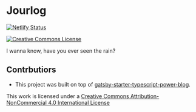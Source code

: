 # Jourlog

[![Netlify Status](https://api.netlify.com/api/v1/badges/e2fb22af-565f-4f93-8e0c-b238386013ba/deploy-status)](https://app.netlify.com/sites/jourlog/deploys)

<a rel="license" href="http://creativecommons.org/licenses/by-nc/4.0/"><img alt="Creative Commons License" style="border-width:0" src="https://i.creativecommons.org/l/by-nc/4.0/88x31.png" /></a>

I wanna know, have you ever seen the rain?


## Contrbutiors

 - This project was built on top of [gatsby-starter-typescript-power-blog](https://github.com/mhadaily/gatsby-starter-typescript-power-blog).

This work is licensed under a <a rel="license" href="http://creativecommons.org/licenses/by-nc/4.0/">Creative Commons Attribution-NonCommercial 4.0 International License</a>
